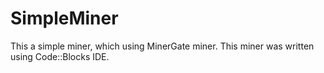 # SimpleMiner
This a simple miner, which using MinerGate miner. This miner was written using Code::Blocks IDE.
